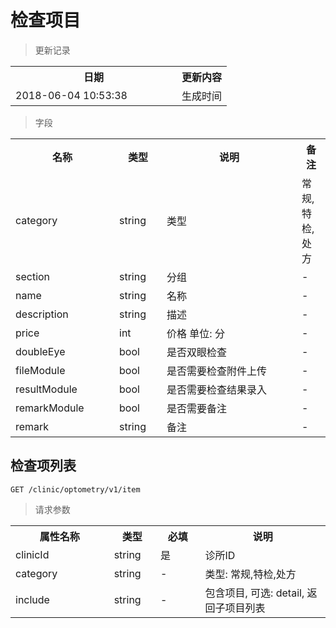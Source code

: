 # 检查项目

> 更新记录

<table>
    <tr>
        <th style="width:250px;">日期</th>
        <th>更新内容</th>
    </tr>
    <tr>
        <td>2018-06-04 10:53:38</td>
        <td>生成时间</td>
    </tr>
</table>

> 字段

<table>
    <tr>
        <th style="width:150px;">名称</th>
        <th style="width:60px;">类型</th>
        <th style="width:200px;">说明</th>
        <th>备注</th>
    </tr>
    <tr>
        <td>category</td>
        <td>string</td>
        <td>类型</td>
        <td>常规,特检,处方</td>
    </tr>
    <tr>
        <td>section</td>
        <td>string</td>
        <td>分组</td>
        <td>-</td>
    </tr>
    <tr>
        <td>name</td>
        <td>string</td>
        <td>名称</td>
        <td>-</td>
    </tr>
    <tr>
        <td>description</td>
        <td>string</td>
        <td>描述</td>
        <td>-</td>
    </tr>
    <tr>
        <td>price</td>
        <td>int</td>
        <td>价格 单位: 分</td>
        <td>-</td>
    </tr>
    <tr>
        <td>doubleEye</td>
        <td>bool</td>
        <td>是否双眼检查</td>
        <td>-</td>
    </tr>
    <tr>
        <td>fileModule</td>
        <td>bool</td>
        <td>是否需要检查附件上传</td>
        <td>-</td>
    </tr>
    <tr>
        <td>resultModule</td>
        <td>bool</td>
        <td>是否需要检查结果录入</td>
        <td>-</td>
    </tr>
    <tr>
        <td>remarkModule</td>
        <td>bool</td>
        <td>是否需要备注</td>
        <td>-</td>
    </tr>
    <tr>
        <td>remark</td>
        <td>string</td>
        <td>备注</td>
        <td>-</td>
    </tr>
</table>

## 检查项列表

```
GET /clinic/optometry/v1/item
```
> 请求参数

<table>
    <tr>
        <th style="width:150px;">属性名称</th>
        <th style="width:60px;">类型</th>
        <th style="width:60px;">必填</th>
        <th style="width:200px;">说明</th>
    </tr>
    <tr>
        <td>clinicId</td>
        <td>string</td>
        <td>是</td>
        <td>诊所ID</td>
    </tr>
    <tr>
        <td>category</td>
        <td>string</td>
        <td>-</td>
        <td>类型: 常规,特检,处方</td>
    </tr>
    <tr>
        <td>include</td>
        <td>string</td>
        <td>-</td>
        <td>包含项目, 可选: detail, 返回子项目列表</td>
    </tr>
</table>

